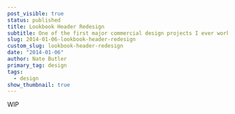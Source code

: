```yaml
---
post_visible: true
status: published
title: Lookbook Header Redesign
subtitle: One of the first major commercial design projects I ever worked on.
slug: 2014-01-06-lookbook-header-redesign
custom_slug: lookbook-header-redesign
date: "2014-01-06"
author: Nate Butler
primary_tag: design
tags:
  - design
show_thumbnail: true
---
```


<p>WIP</p>
